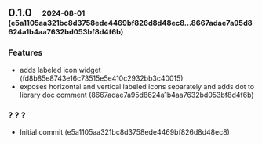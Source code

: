 ## **0.1.0**&emsp;<sub><sup>2024-08-01 (e5a1105aa321bc8d3758ede4469bf826d8d48ec8...8667adae7a95d8624a1b4aa7632bd053bf8d4f6b)</sup></sub>

### Features

- adds labeled icon widget (fd8b85e8743e16c73515e5e410c2932bb3c40015)
- exposes horizontal and vertical labeled icons separately and adds dot to library doc comment (8667adae7a95d8624a1b4aa7632bd053bf8d4f6b)

### ? ? ?

- Initial commit (e5a1105aa321bc8d3758ede4469bf826d8d48ec8)
